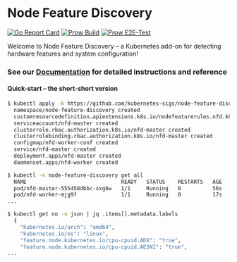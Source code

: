 # Node Feature Discovery

[![Go Report Card](https://goreportcard.com/badge/github.com/kubernetes-sigs/node-feature-discovery)](https://goreportcard.com/report/github.com/kubernetes-sigs/node-feature-discovery)
[![Prow Build](https://prow.k8s.io/badge.svg?jobs=post-node-feature-discovery-push-images)](https://prow.k8s.io/job-history/gs/kubernetes-jenkins/logs/post-node-feature-discovery-push-images)
[![Prow E2E-Test](https://prow.k8s.io/badge.svg?jobs=postsubmit-node-feature-discovery-e2e-test)](https://prow.k8s.io/job-history/gs/kubernetes-jenkins/logs/postsubmit-node-feature-discovery-e2e-test)

Welcome to Node Feature Discovery – a Kubernetes add-on for detecting hardware
features and system configuration!

### See our [Documentation][documentation] for detailed instructions and reference

#### Quick-start – the short-short version

```bash
$ kubectl apply -k https://github.com/kubernetes-sigs/node-feature-discovery/deployment/overlays/default?ref=v0.13.1
  namespace/node-feature-discovery created
  customresourcedefinition.apiextensions.k8s.io/nodefeaturerules.nfd.k8s-sigs.io created
  serviceaccount/nfd-master created
  clusterrole.rbac.authorization.k8s.io/nfd-master created
  clusterrolebinding.rbac.authorization.k8s.io/nfd-master created
  configmap/nfd-worker-conf created
  service/nfd-master created
  deployment.apps/nfd-master created
  daemonset.apps/nfd-worker created

$ kubectl -n node-feature-discovery get all
  NAME                              READY   STATUS    RESTARTS   AGE
  pod/nfd-master-555458dbbc-sxg6w   1/1     Running   0          56s
  pod/nfd-worker-mjg9f              1/1     Running   0          17s
...

$ kubectl get no -o json | jq .items[].metadata.labels
  {
    "kubernetes.io/arch": "amd64",
    "kubernetes.io/os": "linux",
    "feature.node.kubernetes.io/cpu-cpuid.ADX": "true",
    "feature.node.kubernetes.io/cpu-cpuid.AESNI": "true",
...

```

[documentation]: https://kubernetes-sigs.github.io/node-feature-discovery/v0.13

